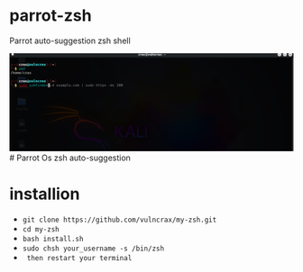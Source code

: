 # parrot-zsh
Parrot auto-suggestion zsh shell 
<center><img src="./poc.png"></center>
# Parrot Os zsh auto-suggestion

 
# installion

   - `git clone https://github.com/vulncrax/my-zsh.git`
   - `cd my-zsh`
   - `bash install.sh`
   - `sudo chsh your_username -s /bin/zsh`
   - ` then restart your terminal`
